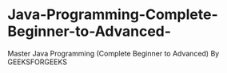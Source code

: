 # Java-Programming-Complete-Beginner-to-Advanced-
Master Java Programming (Complete Beginner to Advanced) By GEEKSFORGEEKS
